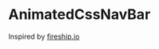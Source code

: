 # AnimatedCssNavBar
 Inspired by [fireship.io](https://github.com/fireship-io/222-responsive-icon-nav-css.git)
